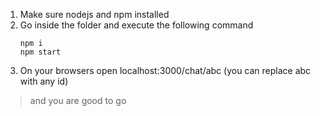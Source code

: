 1. Make sure nodejs and npm installed
2. Go inside the folder and execute the following command
    ```
    npm i
    npm start
    ```
3. On your browsers open localhost:3000/chat/abc (you can replace abc with any id)

>and you are good to go